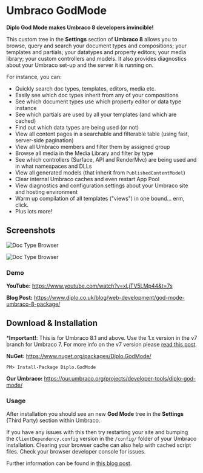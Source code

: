 # Umbraco GodMode
**Diplo God Mode makes Umbraco 8 developers invincible!**

This custom tree in the **Settings** section of **Umbraco 8** allows you to browse, query and search your document types and compositions; your templates and partials; your datatypes and property editors; your media library; your custom controllers and models. It also provides diagnostics about your Umbraco set-up and the server it is running on.

For instance, you can:

* Quickly search doc types, templates, editors, media etc.
* Easily see which doc types inherit from any of your compositions
* See which document types use which property editor or data type instance
* See which partials are used by all your templates (and which are cached)
* Find out which data types are being used (or not)
* View all content pages in a searchable and filterable table (using fast, server-side pagination)
* View all Umbraco members and filter them by assigned group
* Browse all media in the Media Library and filter by type
* See which controllers (Surface, API and RenderMvc) are being used and in what namespaces and DLLs
* View all generated models (that inherit from `PublishedContentModel`)
* Clear internal Umbraco caches and even restart App Pool
* View diagnostics and configuration settings about your Umbraco site and hosting environment
* Warm up compilation of all templates ("views") in one bound... erm, click.
* Plus lots more!

## Screenshots

![Doc Type Browser](https://www.diplo.co.uk/media/1189/doctypebrowser.png)

![Doc Type Browser](https://www.diplo.co.uk/media/1190/doctypedetail.png)

### Demo

**YouTube:** https://www.youtube.com/watch?v=xLjTV5LMp44&t=7s

**Blog Post:** https://www.diplo.co.uk/blog/web-development/god-mode-umbraco-8-package/

## Download & Installation

***Important!**: This is for Umbraco 8.1 and above. Use the 1.x version in the v7 branch for Umbraco 7. For more info on the v7 version please [read this post](https://www.diplo.co.uk/blog/web-development/god-mode-umbraco-7-package/).

**NuGet:** https://www.nuget.org/packages/Diplo.GodMode/

`PM> Install-Package Diplo.GodMode`

**Our Umbraco:** https://our.umbraco.org/projects/developer-tools/diplo-god-mode/

### Usage

After installation you should see an new **God Mode** tree in the **Settings** (Third Party) section within Umbraco. 

If you have any issues with this then try restarting your site and bumping the `ClientDependency.config` version in the `/config/` folder of your Umbraco installation. Clearing your browser cache can also help with cached script files. Check your browser developer console for issues.

Further information can be found in [this blog post](https://www.diplo.co.uk/blog/web-development/god-mode-umbraco-8-package/).
